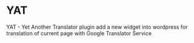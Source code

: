 YAT
===

YAT - Yet Another Translator plugin  add a new widget into wordpress for translation of current page with Google Translator Service